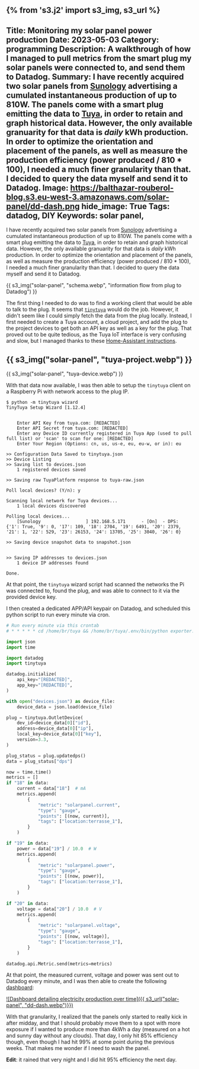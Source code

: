 {% from 's3.j2' import s3_img, s3_url %}
---
Title: Monitoring my solar panel power production
Date: 2023-05-03
Category: programming
Description: A walkthrough of how I managed to pull metrics from the smart plug my solar panels were connected to, and send them to Datadog.
Summary: I have recently acquired two solar panels from [Sunology](https://sunology.eu/products/sunology-play-kit-solaire) advertising a cumulated instantaneous production of up to 810W. The panels come with a smart plug emitting the data to [Tuya](https://iot.tuya.com/), in order to retain and graph historical data. However, the only available granuarity for that data is _daily_ kWh production. In order to optimize the orientation and placement of the panels, as well as measure the production efficiency (power produced / 810 * 100), I needed a much finer granularity than that. I decided to query the data myself and send it to Datadog.
Image: https://balthazar-rouberol-blog.s3.eu-west-3.amazonaws.com/solar-panel/dd-dash.png
hide_image: True
Tags: datadog, DIY
Keywords: solar panel,
---

I have recently acquired two solar panels from [Sunology](https://sunology.eu/products/sunology-play-kit-solaire) advertising a cumulated instantaneous production of up to 810W. The panels come with a smart plug emitting the data to [Tuya](https://iot.tuya.com/), in order to retain and graph historical data. However, the only available granuarity for that data is _daily_ kWh production. In order to optimize the orientation and placement of the panels, as well as measure the production efficiency (power produced / 810 * 100), I needed a much finer granularity than that. I decided to query the data myself and send it to Datadog.

{{ s3_img("solar-panel", "schema.webp", "information flow from plug to Datadog") }}


The first thing I needed to do was to find a working client that would be able to talk to the plug. It seems that [`tinytuya`](https://github.com/jasonacox/tinytuya) would do the job. However, it didn't seem like I could simply fetch the data from the plug locally. Instead, I first needed to create a Tuya account, a cloud project, and add the plug to the project devices to get both an API key as well as a key for the plug. That proved out to be quite tedious, as the Tuya IoT interface is very confusing and slow, but I managed thanks to these [Home-Assistant instructions](https://www.home-assistant.io/integrations/tuya/).

{{ s3_img("solar-panel", "tuya-project.webp") }}
---
{{ s3_img("solar-panel", "tuya-device.webp") }}

With that data now available, I was then able to setup the `tinytuya` client on a Raspberry Pi with network access to the plug IP.

```shell
$ python -m tinytuya wizard
TinyTuya Setup Wizard [1.12.4]


    Enter API Key from tuya.com: [REDACTED]
    Enter API Secret from tuya.com: [REDACTED]
    Enter any Device ID currently registered in Tuya App (used to pull full list) or 'scan' to scan for one: [REDACTED]
    Enter Your Region (Options: cn, us, us-e, eu, eu-w, or in): eu

>> Configuration Data Saved to tinytuya.json
>> Device Listing
>> Saving list to devices.json
    1 registered devices saved

>> Saving raw TuyaPlatform response to tuya-raw.json

Poll local devices? (Y/n): y

Scanning local network for Tuya devices...
    1 local devices discovered

Polling local devices...
    [Sunology                 ] 192.168.5.171      - [On]  - DPS: {'1': True, '9': 0, '17': 109, '18': 2704, '19': 6491, '20': 2379, '21': 1, '22': 529, '23': 26153, '24': 13705, '25': 3040, '26': 0}

>> Saving device snapshot data to snapshot.json


>> Saving IP addresses to devices.json
    1 device IP addresses found

Done.
```

At that point, the `tinytuya` wizard script had scanned the networks the Pi was connected to, found the plug, and was able to connect to it via the provided device key.

I then created a dedicated APP/API keypair on Datadog, and scheduled this python script to run every minute via cron.


```python
# Run every minute via this crontab
# * * * * * cd /home/br/tuya && /home/br/tuya/.env/bin/python exporter.py

import json
import time

import datadog
import tinytuya

datadog.initialize(
    api_key="[REDACTED]",
    app_key="[REDACTED]",
)

with open("devices.json") as device_file:
    device_data = json.load(device_file)

plug = tinytuya.OutletDevice(
    dev_id=device_data[0]["id"],
    address=device_data[0]["ip"],
    local_key=device_data[0]["key"],
    version=3.3,
)

plug_status = plug.updatedps()
data = plug_status["dps"]

now = time.time()
metrics = []
if "18" in data:
    current = data["18"]  # mA
    metrics.append(
        {
            "metric": "solarpanel.current",
            "type": "gauge",
            "points": [(now, current)],
            "tags": ["location:terrasse_1"],
        }
    )

if "19" in data:
    power = data["19"] / 10.0  # W
    metrics.append(
        {
            "metric": "solarpanel.power",
            "type": "gauge",
            "points": [(now, power)],
            "tags": ["location:terrasse_1"],
        }
    )

if "20" in data:
    voltage = data["20"] / 10.0  # V
    metrics.append(
        {
            "metric": "solarpanel.voltage",
            "type": "gauge",
            "points": [(now, voltage)],
            "tags": ["location:terrasse_1"],
        }
    )

datadog.api.Metric.send(metrics=metrics)
```

At that point, the measured current, voltage and power was sent out to Datadog every minute, and I was then able to create the following [dashboard](https://p.datadoghq.com/sb/bc352bb82-f277a5982d97a0a007ab56fbc05e0ee8):

[![Dashboard detailing electricity production over time]({{ s3_url("solar-panel", "dd-dash.webp")}})](https://p.datadoghq.com/sb/bc352bb82-f277a5982d97a0a007ab56fbc05e0ee8)

With that granularity, I realized that the panels only started to really kick in after midday, and that I should probably move them to a spot with more exposure if I wanted to produce more than 4kWh a day (measured on a hot and sunny day without any clouds). That day, I only hit 85% efficiency though, even though I had hit 99% at some point during the previous weeks. That makes me wonder if I need to wash the panel.

**Edit**: it rained that very night and I did hit 95% efficiency the next day.
